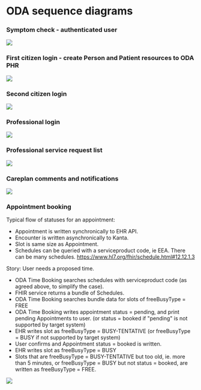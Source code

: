 # ODA sequence diagrams

### Symptom check - authenticated user

![](http://www.plantuml.com/plantuml/proxy?src=https://raw.githubusercontent.com/kainutom/definitions/master/sequence-diagrams/symptom-check-authenticated-user.puml?3) 

### First citizen login - create Person and Patient resources to ODA PHR
![](http://www.plantuml.com/plantuml/proxy?src=https://raw.githubusercontent.com/omahoito/definitions/master/sequence-diagrams/first-login.puml?3) 

### Second citizen login
![](http://www.plantuml.com/plantuml/proxy?src=https://raw.githubusercontent.com/omahoito/definitions/master/sequence-diagrams/second-login.puml?1) 

### Professional login
![](http://www.plantuml.com/plantuml/proxy?src=https://raw.githubusercontent.com/omahoito/definitions/master/sequence-diagrams/ODA-Practitioner-Login.puml?1) 

### Professional service request list
![](http://www.plantuml.com/plantuml/proxy?src=https://raw.githubusercontent.com/omahoito/definitions/master/sequence-diagrams/Professional-service-requests.puml?1) 

### Careplan comments and notifications
![](http://www.plantuml.com/plantuml/proxy?src=https://raw.githubusercontent.com/omahoito/definitions/master/sequence-diagrams/ODA-Careplan-Comment.plantuml?1) 

### Appointment booking
Typical flow of statuses for an appointment: 
* Appointment is written synchronically to EHR API.
* Encounter is written asynchronically to Kanta.
* Slot is same size as Appointment.
* Schedules can be queried with a serviceproduct code, ie EEA. There can be many schedules. https://www.hl7.org/fhir/schedule.html#12.12.1.3

Story: User needs a proposed time.
* ODA Time Booking searches schedules with serviceproduct code (as agreed above, to simplify the case).
* FHIR service returns a bundle of Schedules.
* ODA Time Booking searches bundle data for slots of freeBusyType = FREE
* ODA Time Booking writes appointment status = pending, and print pending Appointments to user. (or status = booked if "pending" is not supported by target system)
* EHR writes slot as freeBusyType = BUSY-TENTATIVE (or freeBusyType = BUSY if not supported by target system)
* User confirms and Appointment status = booked is written.
* EHR writes slot as freeBusyType = BUSY
* Slots that are freeBusyType = BUSY-TENTATIVE but too old, ie. more than 5 minutes, or freeBusyType = BUSY but not status = booked, are written as freeBusyType = FREE.

![](http://www.plantuml.com/plantuml/proxy?src=https://raw.githubusercontent.com/omahoito/definitions/master/sequence-diagrams/appointment-booking.plantuml?1) 
